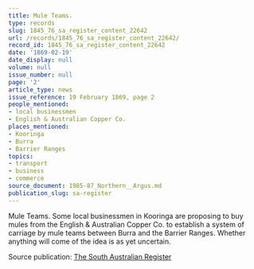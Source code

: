 ```yaml
---
title: Mule Teams.
type: records
slug: 1845_76_sa_register_content_22642
url: /records/1845_76_sa_register_content_22642/
record_id: 1845_76_sa_register_content_22642
date: '1869-02-19'
date_display: null
volume: null
issue_number: null
page: '2'
article_type: news
issue_reference: 19 February 1869, page 2
people_mentioned:
- local businessmen
- English & Australian Copper Co.
places_mentioned:
- Kooringa
- Burra
- Barrier Ranges
topics:
- transport
- business
- commerce
source_document: 1985-87_Northern__Argus.md
publication_slug: sa-register
---
```


Mule Teams.  Some local businessmen in Kooringa are proposing to buy mules from the English & Australian Copper Co. to establish a system of carriage by mule teams between Burra and the Barrier Ranges.  Whether anything will come of the idea is as yet uncertain.

Source publication: [The South Australian Register](/publications/sa-register/)
